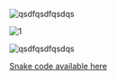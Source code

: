 ![qsdfqsdfqsdqs](https://github.com/SECRET-GUEST/SECRET-GUEST/assets/92639080/0848fe63-cf09-4c0c-8e2f-e281ff4e5206)

   ![1](https://github.com/SECRET-GUEST/SECRET-GUEST/assets/92639080/952c2779-3fd6-40c0-9a20-45debd806171)

![qsdfqsdfqsdqs](https://github.com/SECRET-GUEST/SECRET-GUEST/assets/92639080/0848fe63-cf09-4c0c-8e2f-e281ff4e5206)

[Snake code available here](https://codepen.io/SECRET-GUEST/pen/LYMdgGY)

<!--
![snake](https://github.com/SECRET-GUEST/SECRET-GUEST/assets/92639080/f096008e-2981-4a39-a47f-9731005eb73d)

![snake](https://github.com/SECRET-GUEST/SECRET-GUEST/assets/92639080/9dec6793-b0ec-4188-8215-e8ff5a537fc2)

<video auto-play="true" loop="loop" muted="muted" plays-inline="true" src="https://github.com/SECRET-GUEST/SECRET-GUEST/assets/92639080/3129b369-1de0-49e8-8679-23ffd6f98de2">Snake</video>

[snake.webm](https://github.com/SECRET-GUEST/SECRET-GUEST/assets/92639080/3129b369-1de0-49e8-8679-23ffd6f98de2)

```
⠀⠀⠀⠀⠀⠀⠀⠀⠀⠀⠀⠀⠀⠀⠀⠀⠀⠀⠀⠀⠀⠀⠀⠀⠀⠀⠀⣠⡿⠁⠀⠀⠀⠀⠀⠀⠀⠀⠀⠀⠀⠀⠀
⠀⠀⠀⠀⠀⠀⠀⠀⠀⠀⠀⠀⠀⠀⠀⠀⠀⠀⠀⠀⠀⠀⠀⠀⠀⢠⣼⠋⠀⠀⠀⠀⠀⠀⠀⠀⠀⠀⠀⠀⠀⠀⠀
⠀⠀⠀⠀⠀⠀⠀⠀⠀⠀⠀⠀⠀⠀⠀⠀⠀⠀⠀⠀⠀⠀⠀⣠⡾⠋⠁⠀⠀⠀⠀⠀⠀⠀⠀⠀⠀⠀⠀⠀⠀⢀⡀
⠀⠀⠀⠀⠀⠀⠀⠀⠀⠀⠀⠀⠀⠀⠀⠀⠀⠀⠀⠀⣀⡴⠞⠉⠀⠀⠀⠀⠀⠀⠀⠀⠀⠀⠀⠀⠀⠀⠀⠀⢀⣾⠃
⠀⠀⠀⠀⠀⠀⠀⠀⠀⠀⠀⠀⠀⠀⠀⠀⠀⣀⡴⠟⠉⠀⠀⠀⠀⠀⠀⠀⠀⠀⠀⠀⠀⠀⠀⠀⠀⠀⠀⠀⢸⡏⠀
⠀⠀⠀⠀⠀⠀⠀⠀⠀⠀⠀⠀⠀⠀⢀⣴⡞⠉⠀⠀⠀⠀⠀⠀⠀⠀⠀⠀⠀⠀⠀⠀⠀⠀⠀⠀⠀⠀⠀⠀⠸⡇⠀
⠀⠀⠀⠀⠀⠀⠀⠀⠀⠀⠀⠀⠀⢠⠟⡞⠁⠀⠀⠀⠀⠀⠀⠀⠀⠀⠀⠀⠀⠀⠀⠀⠀⠀⠀⠀⠀⠀⠀⠀⠀⣿⡀
⠀⠀⠀⠀⠀⠀⠀⠀⠀⠀⠀⠀⠀⡾⢸⠀⠀⠀⠀⠀⠀⠀⠀⠀⠀⠀⠀⠀⠀⠀⠀⠀⠀⠀⠀⠀⠀⠀⡄⠀⢸⡇⠁
⠀⠀⠀⠀⠀⠀⠀⠀⠀⠀⠀⠀⣰⡇⢸⡄⠀⠀⠀⠀⠀⠀⢦⡀⠀⢠⡀⠀⠀⠀⠀⠀⠀⠀⠀⠀⠀⠀⢹⡀⣾⠀⠀
⠀⠀⠀⠀⠀⠀⠀⠀⠀⠀⢀⣰⣿⠀⢸⡇⠀⠀⠀⠀⠀⢰⡀⠹⣦⡀⠉⢦⡀⠀⠀⠀⠀⠀⠀⠀⠀⠀⠀⣿⠃⠀⠀
⠀⠀⠀⠀⠀⠀⠀⠀⢀⡴⢋⣼⠃⠀⠈⣇⠀⠀⠀⠘⢧⣀⣷⡶⠟⠙⠳⢤⣙⣦⡀⠀⠀⠀⠀⠀⠀⠀⢸⡏⠀⠀⠀
⠀⠀⠀⠀⠀⠀⢀⡴⢋⡴⢻⠏⠀⠀⠀⣿⠀⠀⠀⠀⠀⢿⡁⠀⠀⠀⠀⠀⠈⠙⣧⠀⠀⠀⠀⠀⠀⠀⣾⠀⠀⠀⠀
⠀⠀⠀⠀⣠⡴⠋⣰⠏⢰⡟⠀⠀⠀⠀⣿⠀⠀⠀⠀⠀⢸⡇⠀⠀⠀⠀⠀⠀⠀⣿⠀⠀⠀⠀⠀⠀⢠⡇⠀⠀⠀⠀
⠀⠀⠀⣾⠟⠀⣴⠃⢀⡿⠄⠀⠀⠀⠀⣿⠀⠀⠀⠀⣤⣿⣄⠀⠀⠀⠀⠀⠀⠀⣿⠀⠀⠀⠀⠀⠀⣾⠃⠀⠀⠀⠀
⠀⠀⠀⠙⠒⡾⠃⠀⣼⠆⠀⠀⠀⢠⣠⢿⣍⠀⠀⠀⠀⠀⠉⢳⣄⠀⠀⠀⠀⣰⣿⡀⠀⠀⠀⠀⠀⣿⠀⠀⠀⠀⠀
⠀⠀⠀⢀⡼⠁⠀⢠⡇⠀⠀⠀⠀⢸⠏⠀⠙⢷⣤⡀⠀⠀⠀⠀⣿⠷⠦⣄⣰⠏⠀⠀⠀⠀⠀⠀⣸⠏⠀⠀⠀⠀⠀
⠀⢀⣴⠋⠀⠀⢀⣾⠀⠀⠀⠀⢠⡟⠀⠀⠀⠀⠈⠛⢦⡀⠀⠀⠙⠀⠀⠈⡿⠀⠀⠀⠈⢒⣶⠾⠋⠀⠀⠀⠀⠀⠀
⣴⣿⠋⠀⢀⡴⢿⡇⠀⠀⠀⢠⡟⠀⠀⠀⠀⠀⠀⠀⠀⠙⠛⠶⠤⢴⣞⣒⣷⢠⠎⢉⣿⠟⠀⠀⠀⠀⠀⠀⠀⠀⠀
⠙⠦⠤⠶⠋⠀⡿⠀⠀⠀⢲⠟⠀⠀⠀⠀⠀⠀⠀⠀⠀⠀⠀⠀⠀⠀⠀⠈⠉⠛⠒⠛⠁⠀⠀⠀⠀⠀⠀⠀⠀⠀⠀
⠀⠀⠀⠀⠀⣸⣧⠀⠀⢀⡟⠀⠀⠀⠀⠀⠀⠀⠀⠀⠀⠀⠀⠀⠀⠀⠀⠀⠀⠀⠀⠀⠀⠀⠀⠀⠀⠀⠀⠀⠀⠀⠀
⠀⠀⠀⠀⢴⢳⠇⠀⢀⡾⠁⠀⠀⠀⠀⠀⠀⠀⠀⠀⠀⠀⠀⠀⠀⠀⠀⠀⠀⠀⠀⠀⠀⠀⠀⠀⠀⠀⠀⠀⠀⠀⠀
⠀⠀⠀⠀⠈⠛⠶⠖⠋⠀⠀
```
https://www.youtube.com/watch?v=BfyRUsApvOM&ab_channel=Asrikh
-->
